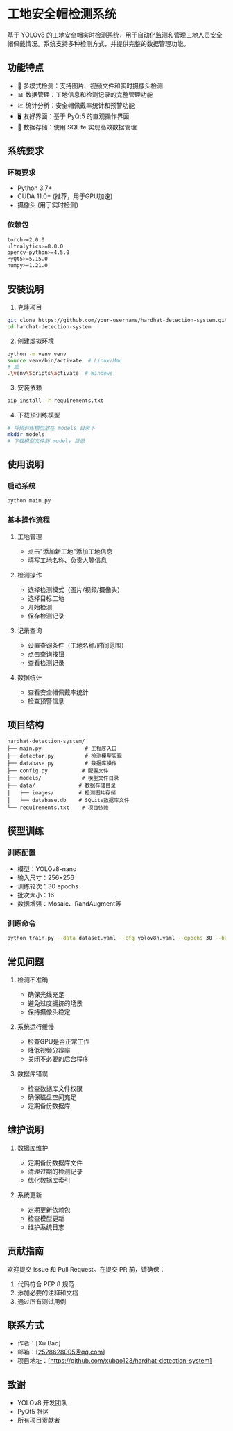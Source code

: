 # 工地安全帽检测系统

基于 YOLOv8 的工地安全帽实时检测系统，用于自动化监测和管理工地人员安全帽佩戴情况。系统支持多种检测方式，并提供完整的数据管理功能。

## 功能特点

- 🎯 多模式检测：支持图片、视频文件和实时摄像头检测
- 📊 数据管理：工地信息和检测记录的完整管理功能
- 📈 统计分析：安全帽佩戴率统计和预警功能
- 🖥️ 友好界面：基于 PyQt5 的直观操作界面
- 💾 数据存储：使用 SQLite 实现高效数据管理

## 系统要求

### 环境要求
- Python 3.7+
- CUDA 11.0+ (推荐，用于GPU加速)
- 摄像头 (用于实时检测)

### 依赖包
```bash
torch>=2.0.0
ultralytics>=8.0.0
opencv-python>=4.5.0
PyQt5>=5.15.0
numpy>=1.21.0
```

## 安装说明

1. 克隆项目
```bash
git clone https://github.com/your-username/hardhat-detection-system.git
cd hardhat-detection-system
```

2. 创建虚拟环境
```bash
python -m venv venv
source venv/bin/activate  # Linux/Mac
# 或
.\venv\Scripts\activate  # Windows
```

3. 安装依赖
```bash
pip install -r requirements.txt
```

4. 下载预训练模型
```bash
# 将预训练模型放在 models 目录下
mkdir models
# 下载模型文件到 models 目录
```

## 使用说明

### 启动系统
```bash
python main.py
```

### 基本操作流程

1. 工地管理
   - 点击"添加新工地"添加工地信息
   - 填写工地名称、负责人等信息

2. 检测操作
   - 选择检测模式（图片/视频/摄像头）
   - 选择目标工地
   - 开始检测
   - 保存检测记录

3. 记录查询
   - 设置查询条件（工地名称/时间范围）
   - 点击查询按钮
   - 查看检测记录

4. 数据统计
   - 查看安全帽佩戴率统计
   - 检查预警信息

## 项目结构

```
hardhat-detection-system/
├── main.py              # 主程序入口
├── detector.py          # 检测模型实现
├── database.py          # 数据库操作
├── config.py           # 配置文件
├── models/             # 模型文件目录
├── data/              # 数据存储目录
│   ├── images/        # 检测图片存储
│   └── database.db    # SQLite数据库文件
└── requirements.txt    # 项目依赖
```

## 模型训练

### 训练配置
- 模型：YOLOv8-nano
- 输入尺寸：256×256
- 训练轮次：30 epochs
- 批次大小：16
- 数据增强：Mosaic、RandAugment等

### 训练命令
```bash
python train.py --data dataset.yaml --cfg yolov8n.yaml --epochs 30 --batch-size 16
```

## 常见问题

1. 检测不准确
   - 确保光线充足
   - 避免过度拥挤的场景
   - 保持摄像头稳定

2. 系统运行缓慢
   - 检查GPU是否正常工作
   - 降低视频分辨率
   - 关闭不必要的后台程序

3. 数据库错误
   - 检查数据库文件权限
   - 确保磁盘空间充足
   - 定期备份数据库

## 维护说明

1. 数据库维护
   - 定期备份数据库文件
   - 清理过期的检测记录
   - 优化数据库索引

2. 系统更新
   - 定期更新依赖包
   - 检查模型更新
   - 维护系统日志

## 贡献指南

欢迎提交 Issue 和 Pull Request。在提交 PR 前，请确保：

1. 代码符合 PEP 8 规范
2. 添加必要的注释和文档
3. 通过所有测试用例


## 联系方式

- 作者：[Xu Bao]
- 邮箱：[2528628005@qq.com]
- 项目地址：[https://github.com/xubao123/hardhat-detection-system]

## 致谢

- YOLOv8 开发团队
- PyQt5 社区
- 所有项目贡献者
